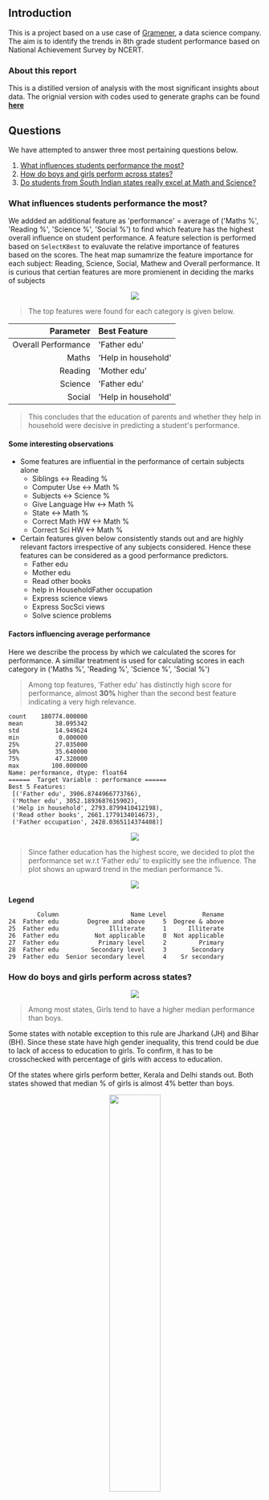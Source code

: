 
<!-- # National Achievement Survey of Class VIII students -->
## Introduction

This is a project based on a use case of [Gramener](https://gramener.com), a data science company. The aim is to identify the trends in 8th grade student performance based on National Achievement Survey by NCERT.

### About this report

This is a distilled version of analysis with the most significant insights about data. The orignial version with codes used to generate graphs can be found [**here**](/dsgramner/ipython_md/analysis.html)

## Questions

We have attempted to answer three most pertaining questions below.

1. [What influences students performance the most?](#what-influences-students-performance-the-most)
2. [How do boys and girls perform across states?](#how-do-boys-and-girls-perform-across-states)
3. [Do students from South Indian states really excel at Math and Science?](#do-students-from-south-indian-states-really-excel-at-math-and-science)

### What influences students performance the most?

We addded an additional feature as 'performance' = average of ('Maths %', 'Reading %', 'Science %', 'Social %') to find which feature has the highest overall influence on student performance. A feature selection is performed based on `SelectKBest` to evaluvate the relative importance of features based on the scores. The heat map sumamrize the feature importance for each subject: Reading, Science, Social, Mathew and Overall performance. It is curious that certian features are more promienent in deciding the marks of subjects

<div align = "center"><img src="./index_files/f1_heatmap.png"></div>

> The top features were found for each category is given below.

<div align = "center">

|Parameter|Best Feature |
|---:|:---|
|Overall Performance|'Father edu'|
|Maths|'Help in household'|
|Reading|'Mother edu'|
|Science|'Father edu'|
|Social|'Help in household'|

</div>

> This concludes that the education of parents and whether they help in household were decisive in predicting a student's  performance.

#### Some interesting observations

* Some features are influential in the performance of certain subjects alone
    * Siblings <-> Reading %
    * Computer Use <-> Math %
    * Subjects <-> Science %
    * Give Language Hw <-> Math %
    * State <-> Math %
    * Correct Math HW <-> Math %
    * Correct Sci HW <-> Math %
* Certain features given below consistently stands out and are highly relevant factors irrespective of any subjects considered. Hence these features can be considered as a good performance predictors.
    * Father edu
    * Mother edu
    * Read other books
    * help in HouseholdFather occupation
    * Express science views
    * Express SocSci views
    * Solve science problems

#### Factors influencing average performance

Here we describe the process by which we calculated the scores for performance. A simillar treatment is used for calculating scores in each category in ('Maths %', 'Reading %', 'Science %', 'Social %')

> Among top features, 'Father edu' has distinctly high score for performance, almost **30%** higher than the second best feature indicating a very high relevance.


    count    180774.000000
    mean         38.095342
    std          14.949624
    min           0.000000
    25%          27.035000
    50%          35.640000
    75%          47.320000
    max         100.000000
    Name: performance, dtype: float64
    ======	Target Variable	: performance ======
    Best 5 Features:
     [('Father edu', 3906.8744966773766), 
     ('Mother edu', 3052.1893687615902), 
     ('Help in household', 2793.8799410412198), 
     ('Read other books', 2661.1779134014673), 
     ('Father occupation', 2428.0365114374408)]


<div align = "center"><img src="./index_files/f2_perfomance_score.png"></div>


> Since father education has the highest score, we decided to plot the performance set w.r.t 'Father edu' to explicitly see the influence. The plot shows an upward trend in the median performance %.


<div align = "center"><img src="./index_files/f3_perf_fath_edu.png"></div>

**Legend**

            Column                    Name Level          Rename
    24  Father edu        Degree and above     5  Degree & above
    25  Father edu              Illiterate     1      Illiterate
    26  Father edu          Not applicable     0  Not applicable
    27  Father edu           Primary level     2         Primary
    28  Father edu         Secondary level     3       Secondary
    29  Father edu  Senior secondary level     4    Sr secondary



### How do boys and girls perform across states?


<div align = "center"><img src="./index_files/output_19_0.png"></div>

> Among most states, Girls tend to have a higher median performance than boys.

Some states with notable exception to this rule are Jharkand (JH) and Bihar (BH). Since these state have high gender inequality, this trend could be due to lack of access to education to girls. To confirm, it has to be crosschecked with percentage of girls with access to education.

Of the states where girls perform better, Kerala and Delhi stands out. Both states showed that median % of girls is almost 4% better than boys.

<div align = "center"><img src="./index_files/output_20_0.png" width="45%"></div>

> Although the sample size vary across states, the sample size of boys and girls were almost equal within each state.

The figure shown above sumamrizes all the data based on gender difference. We used two axes for representing data for each state (1) Actual median performance (2) Difference in the median between boys and girls. The length of lines (from 0 at the center) represent the median values while the size of circles maps to sample size. The red and blue bar graph indicates difference with blue favouring girls and red favouring boys. 

### Do students from South Indian states really excel at Math and Science?

To determine this, we considered southern states as : "Andhra Pradesh", "Kerala", "Karnataka" and "Tamil Nadu". Meanwhile other states are referred to "the rest of the country". The performance score for 'Science and Math' is defined as the mean value of both 'Science' and 'Math'. 


<div align = "center"><img src="./index_files/output_30_0.png"></div>

> Both southern states and the rest of the country followed a simillar distribution even though the smaple size was differnt.

We found that central tendendencies of `Southern States` to be slightly lower than rest of the country. But it should be noted that number of samples in the `Southern States` is far less. Also, it should be understood that the enrollment rate of southern states is usually higher than rest of country which could be driving down the median values. Overall, it has to be concluded that south indian states perform badly compared to the rest of the country. The consclusions are based on unequal sample sizes as indicated by the size of the circles below each violin plot.

<div align = "center"><img src="./index_files/output_33_0.png"></div>

> Smaple size from Karnatake was small compared to other southern states but showed a wide range

To identify if all southern states follow this pattern, we split the data into corresponding southern state. We found that "Kerala" as a notable exception to the trend of southern states. "Kerala" tends to have higher median score than other southern states, rest of the country and the overall median of country. Another exception is the distribution of marks from "Tamil Nadu" with longer tails. "Tamil Nadu" followed the trend of the rest of the country with longer tails at highest end but has lower median score than all others. Although "Kerala" has a higher median, the distribution is narrower compared to other states.